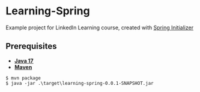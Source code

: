 # Learning-Spring

Example project for LinkedIn Learning course, created with [Spring Initializer](https://start.spring.io/)

## Prerequisites

- [**Java 17**](https://www.oracle.com/java/technologies/downloads/#java17)
- [**Maven**](https://maven.apache.org/download.cgi)

```
$ mvn package
$ java -jar .\target\learning-spring-0.0.1-SNAPSHOT.jar
```